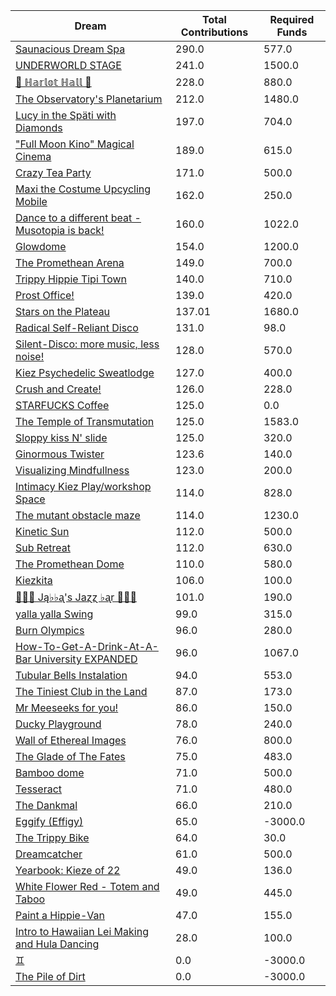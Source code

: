 | Dream | Total Contributions | Required Funds |
| ----- | ------------------- | -------------- |
| [Saunacious Dream Spa](https://kiezburn.dreams.wtf/kiez-burn-2022/625156b9bff459002d4b0801) | 290.0 | 577.0 |
| [UNDERWORLD STAGE](https://kiezburn.dreams.wtf/kiez-burn-2022/624b3b15bff459002d47560e) | 241.0 | 1500.0 |
| [🍑 ℍ𝕒𝕣𝕝𝕠𝕥 ℍ𝕒𝕝𝕝 🍑](https://kiezburn.dreams.wtf/kiez-burn-2022/625062fcbff459002d4a2279) | 228.0 | 880.0 |
| [The Observatory's Planetarium](https://kiezburn.dreams.wtf/kiez-burn-2022/6251457dbff459002d4add81) | 212.0 | 1480.0 |
| [Lucy in the Späti with Diamonds](https://kiezburn.dreams.wtf/kiez-burn-2022/62417185bff459002d4579a3) | 197.0 | 704.0 |
| [ "Full Moon Kino" Magical Cinema ](https://kiezburn.dreams.wtf/kiez-burn-2022/62502e40bff459002d49db0d) | 189.0 | 615.0 |
| [Crazy Tea Party](https://kiezburn.dreams.wtf/kiez-burn-2022/624f3ec9bff459002d495da3) | 171.0 | 500.0 |
| [Maxi the Costume Upcycling Mobile](https://kiezburn.dreams.wtf/kiez-burn-2022/625303b9bff459002d4e9647) | 162.0 | 250.0 |
| [Dance to a different beat - Musotopia is back!](https://kiezburn.dreams.wtf/kiez-burn-2022/6252a290bff459002d4cf22c) | 160.0 | 1022.0 |
| [Glowdome](https://kiezburn.dreams.wtf/kiez-burn-2022/6253221dbff459002d4f33b8) | 154.0 | 1200.0 |
| [The Promethean Arena](https://kiezburn.dreams.wtf/kiez-burn-2022/62517552bff459002d4b2f4c) | 149.0 | 700.0 |
| [Trippy Hippie Tipi Town](https://kiezburn.dreams.wtf/kiez-burn-2022/6250a340bff459002d4a86d2) | 140.0 | 710.0 |
| [Prost Office!](https://kiezburn.dreams.wtf/kiez-burn-2022/62506c97bff459002d4a291c) | 139.0 | 420.0 |
| [Stars on the Plateau](https://kiezburn.dreams.wtf/kiez-burn-2022/62505020bff459002d4a0115) | 137.01 | 1680.0 |
| [Radical Self-Reliant Disco](https://kiezburn.dreams.wtf/kiez-burn-2022/624c0e65bff459002d47ad27) | 131.0 | 98.0 |
| [Silent-Disco: more music, less noise!](https://kiezburn.dreams.wtf/kiez-burn-2022/624f3aaabff459002d4950e4) | 128.0 | 570.0 |
| [Kiez Psychedelic Sweatlodge ](https://kiezburn.dreams.wtf/kiez-burn-2022/6252c733bff459002d4d4e0a) | 127.0 | 400.0 |
| [Crush and Create!](https://kiezburn.dreams.wtf/kiez-burn-2022/624f063abff459002d48ca8c) | 126.0 | 228.0 |
| [STARFUCKS Coffee](https://kiezburn.dreams.wtf/kiez-burn-2022/62525edebff459002d4c88e4) | 125.0 | 0.0 |
| [The Temple of Transmutation](https://kiezburn.dreams.wtf/kiez-burn-2022/62499a8dbff459002d46e87a) | 125.0 | 1583.0 |
| [Sloppy kiss N' slide ](https://kiezburn.dreams.wtf/kiez-burn-2022/62534fedbff459002d51406f) | 125.0 | 320.0 |
| [Ginormous Twister](https://kiezburn.dreams.wtf/kiez-burn-2022/6251dd67bff459002d4c2197) | 123.6 | 140.0 |
| [Visualizing Mindfullness](https://kiezburn.dreams.wtf/kiez-burn-2022/625303cabff459002d4e980e) | 123.0 | 200.0 |
| [Intimacy Kiez Play/workshop Space](https://kiezburn.dreams.wtf/kiez-burn-2022/62507577bff459002d4a4266) | 114.0 | 828.0 |
| [The mutant obstacle maze](https://kiezburn.dreams.wtf/kiez-burn-2022/623c3e06bff459002d44bed2) | 114.0 | 1230.0 |
| [Kinetic Sun](https://kiezburn.dreams.wtf/kiez-burn-2022/6252cb83bff459002d4d6b15) | 112.0 | 500.0 |
| [Sub Retreat](https://kiezburn.dreams.wtf/kiez-burn-2022/62533d5abff459002d500916) | 112.0 | 630.0 |
| [The Promethean Dome](https://kiezburn.dreams.wtf/kiez-burn-2022/6250072fbff459002d49b341) | 110.0 | 580.0 |
| [Kiezkita](https://kiezburn.dreams.wtf/kiez-burn-2022/625352d6bff459002d516cab) | 106.0 | 100.0 |
| [🎹🎹🎹 Ją♭♭ᶏ's Jaɀɀ ♭ᶏr 🎹🎹🎹](https://kiezburn.dreams.wtf/kiez-burn-2022/625e8179bff459002d5eee75) | 101.0 | 190.0 |
| [yalla yalla Swing](https://kiezburn.dreams.wtf/kiez-burn-2022/6252f5d9bff459002d4e38f1) | 99.0 | 315.0 |
| [Burn Olympics](https://kiezburn.dreams.wtf/kiez-burn-2022/62389918bff459002d43f4a2) | 96.0 | 280.0 |
| [How-To-Get-A-Drink-At-A-Bar University EXPANDED](https://kiezburn.dreams.wtf/kiez-burn-2022/624ea014bff459002d486b47) | 96.0 | 1067.0 |
| [Tubular Bells Instalation](https://kiezburn.dreams.wtf/kiez-burn-2022/624db933bff459002d4824be) | 94.0 | 553.0 |
| [The Tiniest Club in the Land](https://kiezburn.dreams.wtf/kiez-burn-2022/624c1864bff459002d47b77b) | 87.0 | 173.0 |
| [Mr Meeseeks for you!](https://kiezburn.dreams.wtf/kiez-burn-2022/62589728bff459002d590988) | 86.0 | 150.0 |
| [Ducky Playground](https://kiezburn.dreams.wtf/kiez-burn-2022/62534b08bff459002d510123) | 78.0 | 240.0 |
| [Wall of Ethereal Images](https://kiezburn.dreams.wtf/kiez-burn-2022/624f316fbff459002d494699) | 76.0 | 800.0 |
| [The Glade of The Fates](https://kiezburn.dreams.wtf/kiez-burn-2022/62514be0bff459002d4aff19) | 75.0 | 483.0 |
| [Bamboo dome](https://kiezburn.dreams.wtf/kiez-burn-2022/62442c02bff459002d461275) | 71.0 | 500.0 |
| [Tesseract](https://kiezburn.dreams.wtf/kiez-burn-2022/624ca260bff459002d47e5c8) | 71.0 | 480.0 |
| [The Dankmal](https://kiezburn.dreams.wtf/kiez-burn-2022/6252a27abff459002d4cf141) | 66.0 | 210.0 |
| [Eggify (Effigy)](https://kiezburn.dreams.wtf/kiez-burn-2022/62528776bff459002d4ca260) | 65.0 | -3000.0 |
| [The Trippy Bike](https://kiezburn.dreams.wtf/kiez-burn-2022/622b5c82d875f9002daf63c2) | 64.0 | 30.0 |
| [Dreamcatcher](https://kiezburn.dreams.wtf/kiez-burn-2022/62532a41bff459002d4f5d2d) | 61.0 | 500.0 |
| [Yearbook: Kieze of 22](https://kiezburn.dreams.wtf/kiez-burn-2022/625342a3bff459002d507320) | 49.0 | 136.0 |
| [White Flower Red - Totem and Taboo](https://kiezburn.dreams.wtf/kiez-burn-2022/624ee124bff459002d48a1c1) | 49.0 | 445.0 |
| [Paint a Hippie-Van](https://kiezburn.dreams.wtf/kiez-burn-2022/624e8e65bff459002d485e8a) | 47.0 | 155.0 |
| [Intro to Hawaiian Lei Making and Hula Dancing](https://kiezburn.dreams.wtf/kiez-burn-2022/62533e56bff459002d5028f4) | 28.0 | 100.0 |
| [♊︎](https://kiezburn.dreams.wtf/kiez-burn-2022/62525228bff459002d4c81cc) | 0.0 | -3000.0 |
| [The Pile of Dirt](https://kiezburn.dreams.wtf/kiez-burn-2022/6234dd4fbff459002d42c5d9) | 0.0 | -3000.0 |
